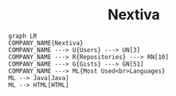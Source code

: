 <h1 align="center">Nextiva</h1>

```mermaid
graph LR
COMPANY_NAME{Nextiva}
COMPANY_NAME ---> U{Users} ---> UN[3]
COMPANY_NAME ---> R{Repositories} ---> RN[10]
COMPANY_NAME ---> G{Gists} ---> GN[51]
COMPANY_NAME ---> ML{Most Used<br>Languages}
ML --> Java[Java]
ML --> HTML[HTML]
```

